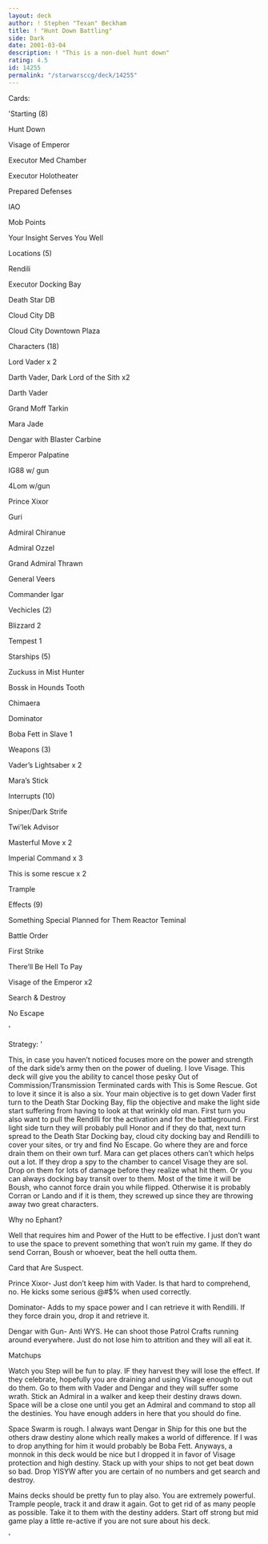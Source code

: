```yaml
---
layout: deck
author: ! Stephen "Texan" Beckham
title: ! "Hunt Down Battling"
side: Dark
date: 2001-03-04
description: ! "This is a non-duel hunt down"
rating: 4.5
id: 14255
permalink: "/starwarsccg/deck/14255"
---
```

Cards: 

'Starting (8)

Hunt Down

Visage of Emperor

Executor Med Chamber

Executor Holotheater

Prepared Defenses

IAO

Mob Points

Your Insight Serves You Well


Locations (5) 

Rendili 

Executor Docking Bay 

Death Star DB

Cloud City DB

Cloud City Downtown Plaza


Characters (18)

Lord Vader x 2

Darth Vader, Dark Lord of the Sith x2

Darth Vader

Grand Moff Tarkin

Mara Jade

Dengar with Blaster Carbine

Emperor Palpatine 

IG88 w/ gun 

4Lom w/gun

Prince Xixor

Guri

Admiral Chiranue

Admiral Ozzel

Grand Admiral Thrawn

General Veers

Commander Igar


Vechicles (2)

Blizzard 2

Tempest 1


Starships (5) 

Zuckuss in Mist Hunter 

Bossk in Hounds Tooth 

Chimaera 

Dominator

Boba Fett in Slave 1


Weapons (3) 

Vader’s Lightsaber x 2

Mara&#8217;s Stick 


Interrupts (10) 

Sniper/Dark Strife

Twi&#8217;lek Advisor 

Masterful Move x 2

Imperial Command x 3

This is some rescue x 2

Trample


Effects (9) 

Something Special Planned for Them Reactor Teminal

Battle Order

First Strike

There’ll Be Hell To Pay

Visage of the Emperor x2

Search & Destroy 

No Escape

'

Strategy: '

This, in case you haven&#8217;t noticed focuses more on the power and strength of the dark side&#8217;s army then on the power of dueling.  I love Visage.  This deck will give you the ability to cancel those pesky Out of Commission/Transmission Terminated cards with This is Some Rescue.  Got to love it since it is also a six.  Your main objective is to get down Vader first turn to the Death Star Docking Bay, flip the objective and make the light side start suffering from having to look at that wrinkly old man.  First turn you also want to pull the Rendilli for the activation and for the battleground.  First light side turn they will probably pull Honor and if they do that, next turn spread to the Death Star Docking bay, cloud city docking bay and Rendilli to cover your sites, or try and find No Escape.  Go where they are and force drain them on their own turf.  Mara can get places others can&#8217;t which helps out a lot.  If they drop a spy to the chamber to cancel Visage they are sol.  Drop on them for lots of damage before they realize what hit them.  Or you can always docking bay transit over to them.  Most of the time it will be Boush, who cannot force drain you while flipped.  Otherwise it is probably Corran or Lando and if it is them, they screwed up since they are throwing away two great characters.


Why no Ephant?

Well that requires him and Power of the Hutt to be effective.  I just don&#8217;t want to use the space to prevent something that won&#8217;t ruin my game.  If they do send Corran, Boush or whoever, beat the hell outta them.


Card that Are Suspect.

Prince Xixor- Just don&#8217;t keep him with Vader.  Is that hard to comprehend, no.  He kicks some serious @#$% when used correctly.

Dominator- Adds to my space power and I can retrieve it with Rendilli.  If they force drain you, drop it and retrieve it.

Dengar with Gun- Anti WYS.  He can shoot those Patrol Crafts running around everywhere.  Just do not lose him to attrition and they will all eat it.


Matchups

Watch you Step will be fun to play.  IF they harvest they will lose the effect.  If they celebrate, hopefully you are draining and using Visage enough to out do them.  Go to them with Vader and Dengar and they will suffer some wrath.  Stick an Admiral in a walker and keep their destiny draws down.  Space will be a close one until you get an Admiral and command to stop all the destinies.  You have enough adders in here that you should do fine.

Space Swarm is rough.  I always want Dengar in Ship for this one but the others draw destiny alone which really makes a world of difference.  If I was to drop anything for him it would probably be Boba Fett.  Anyways, a monnok in this deck would be nice but I dropped it in favor of Visage protection and high destiny.  Stack up with your ships to not get beat down so bad.  Drop YISYW after you are certain of no numbers and get search and destroy.

Mains decks should be pretty fun to play also.  You are extremely powerful.  Trample people, track it and draw it again.  Got to get rid of as many people as possible.  Take it to them with the destiny adders.  Start off strong but mid game play a little re-active if you are not sure about his deck.

'
